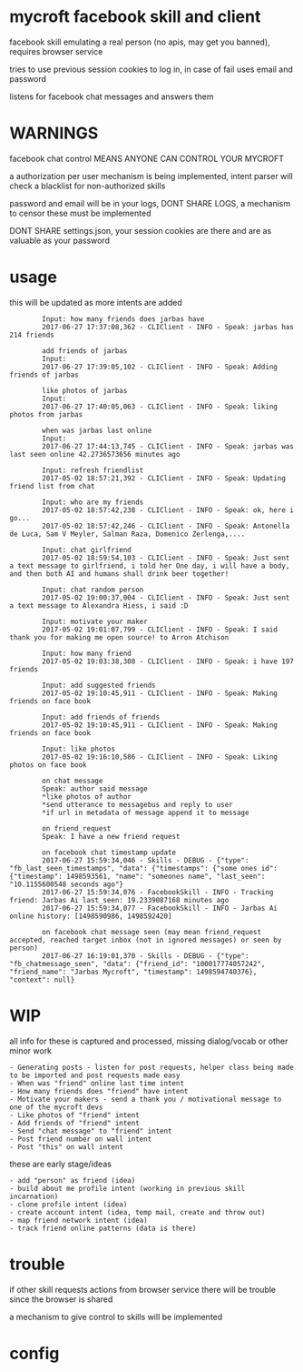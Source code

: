 # mycroft facebook skill and client

facebook skill emulating a real person (no apis, may get you banned), requires browser service

tries to use previous session cookies to log in, in case of fail uses email and password

listens for facebook chat messages and answers them

# WARNINGS

facebook chat control MEANS ANYONE CAN CONTROL YOUR MYCROFT

a authorization per user mechanism is being implemented, intent parser will check a blacklist for non-authorized skills

password and email will be in your logs, DONT SHARE LOGS, a mechanism to censor these must be implemented

DONT SHARE settings.json, your session cookies are there and are as valuable as your password

# usage

this will be updated as more intents are added



            Input: how many friends does jarbas have
            2017-06-27 17:37:08,362 - CLIClient - INFO - Speak: jarbas has 214 friends

            add friends of jarbas
            Input:
            2017-06-27 17:39:05,102 - CLIClient - INFO - Speak: Adding friends of jarbas

            like photos of jarbas
            Input:
            2017-06-27 17:40:05,063 - CLIClient - INFO - Speak: liking photos from jarbas

            when was jarbas last online
            Input:
            2017-06-27 17:44:13,745 - CLIClient - INFO - Speak: jarbas was last seen online 42.2736573656 minutes ago

            Input: refresh friendlist
            2017-05-02 18:57:21,392 - CLIClient - INFO - Speak: Updating friend list from chat

            Input: who are my friends
            2017-05-02 18:57:42,238 - CLIClient - INFO - Speak: ok, here i go...
            2017-05-02 18:57:42,246 - CLIClient - INFO - Speak: Antonella de Luca, Sam V Meyler, Salman Raza, Domenico Zerlenga,....

            Input: chat girlfriend
            2017-05-02 18:59:54,103 - CLIClient - INFO - Speak: Just sent a text message to girlfriend, i told her One day, i will have a body, and then both AI and humans shall drink beer together!

            Input: chat random person
            2017-05-02 19:00:37,004 - CLIClient - INFO - Speak: Just sent a text message to Alexandra Hiess, i said :D

            Input: motivate your maker
            2017-05-02 19:01:07,799 - CLIClient - INFO - Speak: I said thank you for making me open source! to Arron Atchison

            Input: how many friend
            2017-05-02 19:03:38,308 - CLIClient - INFO - Speak: i have 197 friends

            Input: add suggested friends
            2017-05-02 19:10:45,911 - CLIClient - INFO - Speak: Making friends on face book

            Input: add friends of friends
            2017-05-02 19:10:45,911 - CLIClient - INFO - Speak: Making friends on face book

            Input: like photos
            2017-05-02 19:16:10,586 - CLIClient - INFO - Speak: Liking photos on face book

            on chat message
            Speak: author said message
            *like photos of author
            *send utterance to messagebus and reply to user
            *if url in metadata of message append it to message

            on friend_request
            Speak: I have a new friend request

            on facebook chat timestamp update
            2017-06-27 15:59:34,046 - Skills - DEBUG - {"type": "fb_last_seen_timestamps", "data": {"timestamps": {"some ones id": {"timestamp": 1498593561, "name": "someones name", "last_seen": "10.1155600548 seconds ago"}
            2017-06-27 15:59:34,076 - FacebookSkill - INFO - Tracking friend: Jarbas Ai last_seen: 19.2339087168 minutes ago
            2017-06-27 15:59:34,077 - FacebookSkill - INFO - Jarbas Ai online history: [1498590986, 1498592420]

            on facebook chat message seen (may mean friend_request accepted, reached target inbox (not in ignored messages) or seen by person)
            2017-06-27 16:19:01,370 - Skills - DEBUG - {"type": "fb_chatmessage_seen", "data": {"friend_id": "100017774057242", "friend_name": "Jarbas Mycroft", "timestamp": 1498594740376}, "context": null}


# WIP

all info for these is captured and processed, missing dialog/vocab or other minor work

    - Generating posts - listen for post requests, helper class being made to be imported and post requests made easy
    - When was "friend" online last time intent
    - How many friends does "friend" have intent
    - Motivate your makers - send a thank you / motivational message to one of the mycroft devs
    - Like photos of "friend" intent
    - Add friends of "friend" intent
    - Send "chat message" to "friend" intent
    - Post friend number on wall intent
    - Post "this" on wall intent

these are early stage/ideas

    - add "person" as friend (idea)
    - build about me profile intent (working in previous skill incarnation)
    - clone profile intent (idea)
    - create account intent (idea, temp mail, create and throw out)
    - map friend network intent (idea)
    - track friend online patterns (data is there)

# trouble

if other skill requests actions from browser service there will be trouble since the browser is shared

a mechanism to give control to skills will be implemented


# config
